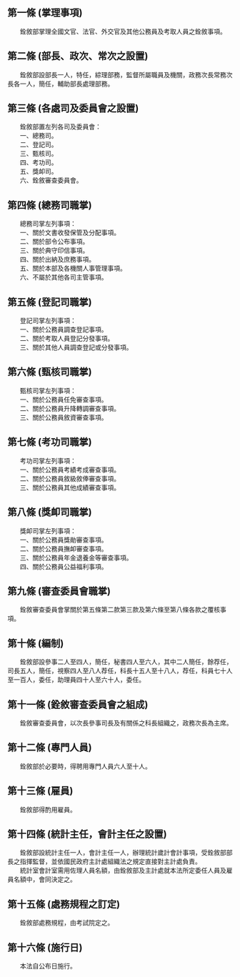 第一條 (掌理事項)
-----------------
　　銓敘部掌理全國文官、法官、外交官及其他公務員及考取人員之銓敘事項。  


第二條 (部長、政次、常次之設置)
-------------------------------
　　銓敘部設部長一人，特任，綜理部務，監督所屬職員及機關，政務次長常務次長各一人，簡任，輔助部長處理部務。  


第三條 (各處司及委員會之設置)
-----------------------------
　　銓敘部置左列各司及委員會：  
　　一、總務司。  
　　二、登記司。  
　　三、甄核司。  
　　四、考功司。  
　　五、獎卹司。  
　　六、銓敘審查委員會。  


第四條 (總務司職掌)
-------------------
　　總務司掌左列事項：  
　　一、關於文書收發保管及分配事項。  
　　二、關於部令公布事項。  
　　三、關於典守印信事項。  
　　四、關於出納及庶務事項。  
　　五、關於本部及各機關人事管理事項。  
　　六、不屬於其他各司主管事項。  


第五條 (登記司職掌)
-------------------
　　登記司掌左列事項：  
　　一、關於公務員調查登記事項。  
　　二、關於考取人員登記分發事項。  
　　三、關於其他人員調查登記或分發事項。  


第六條 (甄核司職掌)
-------------------
　　甄核司掌左列事項：  
　　一、關於公務員任免審查事項。  
　　二、關於公務員升降轉調審查事項。  
　　三、關於公務員敘資審查事項。  


第七條 (考功司職掌)
-------------------
　　考功司掌左列事項：  
　　一、關於公務員考績考成審查事項。  
　　二、關於公務員敘級敘俸審查事項。  
　　三、關於公務員其他成績審查事項。  


第八條 (獎卹司職掌)
-------------------
　　獎卹司掌左列事項：  
　　一、關於公務員獎勛審查事項。  
　　二、關於公務員撫卹審查事項。  
　　三、關於公務員年金退養金等審查事項。  
　　四、關於公務員公益福利事項。  


第九條 (審查委員會職掌)
-----------------------
　　銓敘審查委員會掌關於第五條第二款第三款及第六條至第八條各款之覆核事項。  


第十條 (編制)
-------------
　　銓敘部設參事二人至四人，簡任，秘書四人至六人，其中二人簡任，餘荐任，司長五人，簡任，視察四人至八人荐任，科長十五人至十八人，荐任，科員七十人至一百人，委任，助理員四十人至六十人，委任。  


第十一條 (銓敘審查委員會之組成)
-------------------------------
　　銓敘審查委員會，以次長參事司長及有關係之科長組織之，政務次長為主席。  


第十二條 (專門人員)
-------------------
　　銓敘部於必要時，得聘用專門人員六人至十人。  


第十三條 (雇員)
---------------
　　銓敘部得酌用雇員。  


第十四條 (統計主任，會計主任之設置)
-----------------------------------
　　銓敘部設統計主任一人，會計主任一人，辦理統計歲計會計事項，受銓敘部部長之指揮監督，並依國民政府主計處組織法之規定直接對主計處負責。  
　　統計室會計室需用佐理人員名額，由銓敘部及主計處就本法所定委任人員及雇員名額中，會同決定之。  


第十五條 (處務規程之訂定)
-------------------------
　　銓敘部處務規程，由考試院定之。  


第十六條 (施行日)
-----------------
　　本法自公布日施行。